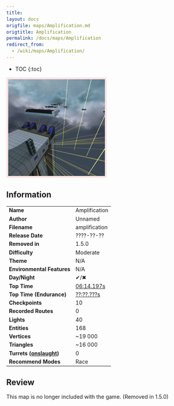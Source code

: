 ```yaml
---
title: 
layout: docs
origfile: maps/Amplification.md
origtitle: Amplification
permalink: /docs/maps/Amplification
redirect_from:
  - /wiki/maps/Amplification/
---
```

* TOC
{:toc}
<img style='border:5px solid #ffe0e0e0' src="../images/maps/amplification.png" width="256px" />

## Information

|                                                           |                                                                   |
|-----------------------------------------------------------|-------------------------------------------------------------------|
| **Name**                                                  | Amplification                                                     |
| **Author**                                                | Unnamed                                                           |
| **Filename**                                              | amplification                                                     |
| **Release Date**                                          | ????-??-??                                                        |
| **Removed in**                                            | 1.5.0                                                             |
| **Difficulty**                                            | Moderate                                                          |
| **Theme**                                                 | N/A                                                               |
| **Environmental Features**                                | N/A                                                               |
| **Day/Night**                                             | ✔/✖                                                              |
| **Top Time**                                              | [06:14.197s](http://play.redeclipse.net:28700/maps/amplification) |
| **Top Time (Endurance)**                                  | [??:??.???s](http://play.redeclipse.net:28700/maps/amplification) |
| **Checkpoints**                                           | 10                                                                 |
| **Recorded Routes**                                       | 0                                                                 |
| **Lights**                                                | 40                                                                 |
| **Entities**                                              | 168                                                               |
| **Vertices**                                              | ~19 000                                                           |
| **Triangles**                                             | ~16 000                                                           |
| **Turrets ([onslaught](../Modes-and-Mutators#Mutators))** | 0                                                                 |
| **Recommend Modes**                                       | Race                                                              |

## Review

This map is no longer included with the game. (Removed in 1.5.0)
